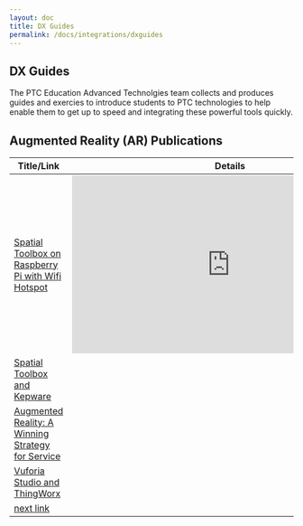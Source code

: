 ```yaml
---
layout: doc
title: DX Guides
permalink: /docs/integrations/dxguides
---
```


<section class="section">
    <div class="container">
        <h2>DX Guides</h2>
        <div>The PTC Education Advanced Technolgies team collects and produces guides and exercies to introduce students to PTC technologies to help enable them to get up to speed and integrating these powerful tools quickly.
        </div>
    </div>
</section>
<section class="section">
    <div class="container">
        <h2>Augmented Reality (AR) Publications</h2>
        <div>
            <table>
                <thead>
                    <tr>
                        <th width="200">Title/Link</th>
                        <th>Details</th>
                    </tr>
                </thead>
                <tbody>
                    <tr>
                        <td><a href="https://github.com/PTC-Academic/RaspberryPi-SpatialToolbox-WifiHotspot">Spatial Toolbox on Raspberry Pi with Wifi Hotspot</a></td>
                        <td>
                            <iframe width="560" height="315" src="https://www.youtube.com/embed/S77pD0f_JGY" title="YouTube video player" frameborder="0" allow="accelerometer; autoplay; clipboard-write; encrypted-media; gyroscope; picture-in-picture" allowfullscreen></iframe>
                        </td>
                    </tr>
                    <tr>
                        <td><a href="/docs/integrations/dxguides/spatialtoolboxkepware">Spatial Toolbox and Kepware</a></td>
                        <td></td>
                    </tr>
                    <tr>
                        <td><a href="https://github.com/PTC-Education/DX-Resources/blob/master/Curriculum_Resources/Smart%20Manufacturing%20Supporting%20Documents/AR/Augmented_Reality-A-Winning-Strategy-for-Service.pdf">Augmented Reality: A Winning Strategy for Service </a></td>
                        <td></td>
                    </tr>
                    <tr>
                        <td><a href="/docs/integrations/dxguides/studiotwx">Vuforia Studio and ThingWorx</a></td>
                        <td></td>
                    </tr>
                    <tr>
                        <td><a href="">next link</a></td>
                        <td></td>
                    </tr>
                </tbody>
            </table>
        </div>
    </div>
</section>
